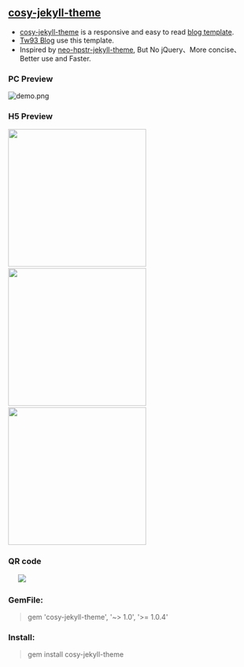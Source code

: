 ## [cosy-jekyll-theme](https://rubygems.org/gems/cosy-jekyll-theme)

- [cosy-jekyll-theme](https://rubygems.org/gems/cosy-jekyll-theme) is a responsive and easy to read [blog template](https://jekyllrb.com/docs/themes/
).
- [Tw93 Blog](http://tw93.github.io/) use this template.
- Inspired by [neo-hpstr-jekyll-theme](http://github.com/aron-bordin/neo-hpstr-jekyll-theme), But No jQuery、More concise、Better use and Faster.
   
### PC Preview

  ![demo.png](http://tw93.github.io/images/demo/4.jpg)

### H5 Preview

   <img src="http://tw93.github.io/images/demo/1.jpg" width="280"/>&nbsp;&nbsp;&nbsp;&nbsp;<img src="http://tw93.github.io/images/demo/2.jpg" width="280"/>&nbsp;&nbsp;&nbsp;&nbsp;<img src="http://tw93.github.io/images/demo/3.jpg" width="280"/>

### QR code

  &nbsp;&nbsp;&nbsp;&nbsp;&nbsp;![](http://tw93.github.io/images/demo/0.png)
  

### GemFile:
  > gem 'cosy-jekyll-theme', '~> 1.0', '>= 1.0.4'
  
### Install:
  > gem install cosy-jekyll-theme
